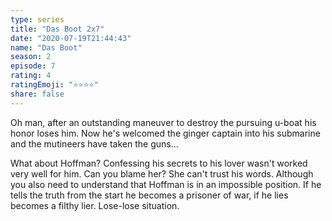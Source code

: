 ```yaml
---
type: series
title: "Das Boot 2x7"
date: "2020-07-19T21:44:43"
name: "Das Boot"
season: 2
episode: 7
rating: 4
ratingEmoji: "⭐️⭐️⭐️⭐️"
share: false
---
```


Oh man, after an outstanding maneuver to destroy the pursuing u-boat his honor loses him. Now he's welcomed the ginger captain into his submarine and the mutineers have taken the guns...

What about Hoffman? Confessing his secrets to his lover wasn't worked very well for him. Can you blame her? She can't trust his words. Although you also need to understand that Hoffman is in an impossible position. If he tells the truth from the start he becomes a prisoner of war, if he lies becomes a filthy lier. Lose-lose situation.
